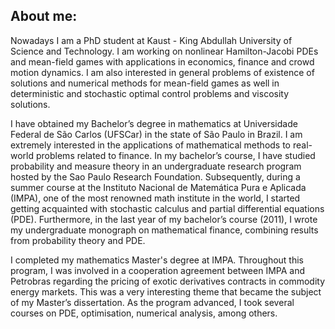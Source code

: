 ## About me:


Nowadays I am a PhD student at Kaust - King Abdullah University of Science and Technology. I am working on nonlinear Hamilton-Jacobi PDEs and mean-field games with applications in economics, finance and crowd motion dynamics. I am also interested in general problems of existence of solutions and numerical methods for mean-field games as well in deterministic and stochastic optimal control problems and viscosity solutions.

I have obtained my Bachelor’s degree in mathematics at Universidade Federal de São Carlos (UFSCar) in the state of São Paulo in Brazil. I am extremely interested in the applications of mathematical methods to real-world problems related to finance. In my bachelor’s course, I have studied probability and measure theory in an undergraduate research program hosted by the Sao Paulo Research Foundation. Subsequently, during a summer course at the Instituto Nacional de Matemática Pura e Aplicada (IMPA), one of the most renowned math institute in the world, I started getting acquainted with stochastic calculus and partial differential equations (PDE). Furthermore, in the last year of my bachelor’s course (2011), I wrote my undergraduate monograph on mathematical finance, combining results from probability theory and PDE.

I completed my mathematics Master's degree at IMPA. Throughout this program, I was involved in a cooperation agreement between IMPA and Petrobras regarding the pricing of exotic derivatives contracts in commodity energy markets. This was a very interesting theme that became the subject of my Master’s dissertation. As the program advanced, I took several courses on PDE, optimisation, numerical analysis, among others.
